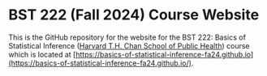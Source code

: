 # BST 222 (Fall 2024) Course Website

This is the GitHub repository for the website for the BST 222: Basics of Statistical Inference ([Harvard T.H. Chan School of Public Health](http://www.hsph.harvard.edu)) course which is located at [https://basics-of-statistical-inference-fa24.github.io](https://basics-of-statistical-inference-fa24.github.io/).
